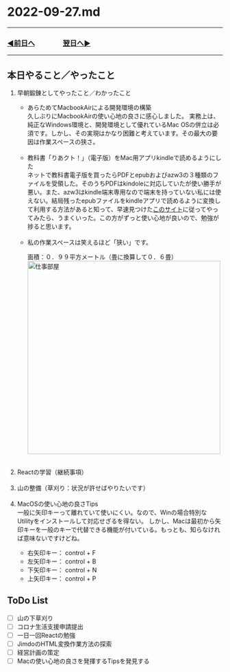 # 2022-09-27.md
  
---

### [◀️前日へ](https://github.com/yuasys/chatty-journal/blob/main/2022/09/2022-09-26.md)&emsp;&emsp;&emsp;&emsp;[翌日へ▶️](https://github.com/yuasys/chatty-journal/blob/main/2022/09/2022-09-28.md)

---

## 本日やること／やったこと

<ol>
<li>早朝鍛錬としてやったこと／わかったこと</li>
<ul>
<li>あらためてMacbookAirによる開発環境の構築</li>
久しぶりにMacbookAirの使い心地の良さに感心しました。
実務上は、純正なWindows環境と、開発環境として優れているMac OSの併立は必須です。しかし、その実現はかなり困難と考えています。その最大の要因は作業スペースの狭さ。  
<br><br>
<li>教科書「りあクト！」（電子版）をMac用アプリkindleで読めるようにした</li>
ネットで教科書電子版を買ったらPDFとepubおよびazw3の３種類のファイルを受領した。そのうちPDFはkindoleに対応していたが使い勝手が悪い。また、azw3はkindle端末専用なので端末を持っていない私には使えない。結局残ったepubファイルをkindleアプリで読めるように変換して利用する方法があると知って、早速見つけた<a href="https://appli-world.jp/posts/14485">このサイト</a>に従ってやってみたら、うまくいった。この方がずっと使い心地が良いので、勉強が捗ると思います。
<br><br>  

<li>私の作業スペースは笑えるほど「狭い」です。　</li>

面積：０．９９平方メートル（畳に換算して０．６畳）<br>
<img width="450" src="https://i.imgur.com/1ej8CXL.png" alt="仕事部屋">

</ul>
<br><li>Reactの学習（継続事項）</li>
<br><li>山の整備（草刈り：状況が許せばやりたいです）</li>
<br><li>MacOSの使い心地の良さTips</Li>
一般に矢印キーって離れていて使いにくい。なので、Winの場合特別なUtilityをインストールして対応せざるを得ない。
しかし、Macは最初から矢印キーを一般のキーで代替できる機能が付いている。もっとも、知らなければ意味ないですけどね。
<ul>
    <li>右矢印キー： control + F </li>
    <li>左矢印キー： control + B </li>
    <li>下矢印キー： control + N </li>
    <li>上矢印キー： control + P </li>
</ol>

## ToDo List

- [ ] 山の下草刈り
- [ ] コロナ生活支援申請提出
- [ ] 一日一回Reactの勉強
- [ ] JimdoのHTML変換作業方法の探索
- [ ] 経営計画の策定
- [ ] Macの使い心地の良さを発揮するTipsを発見する
